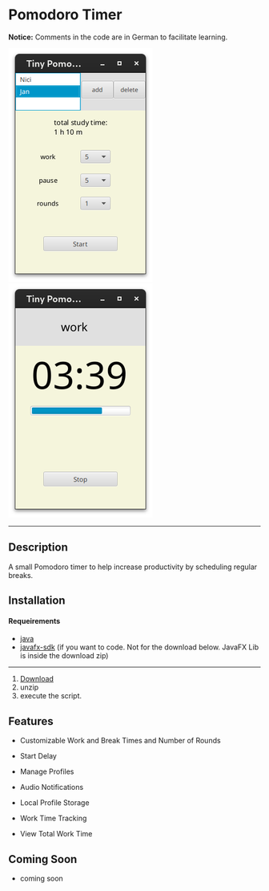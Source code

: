 # Pomodoro Timer

**Notice:** Comments in the code are in German to facilitate learning.

![Screenshot](src/main/resources/de/tiny/screenshot1.png)
![Screenshot](src/main/resources/de/tiny/screenshot2.png)

---

## Description

A small Pomodoro timer to help increase productivity by scheduling regular breaks.

## Installation

#### Requeirements

- [java](https://www.oracle.com/de/java/technologies/downloads/)
- [javafx-sdk](https://gluonhq.com/products/javafx/)
  (if you want to code. Not for the download below.
  JavaFX Lib is inside the download zip)

---

1. [Download](https://drive.google.com/file/d/132hrHVOHIh0chqfjkxOpVAcHzbwWIUSB/view?usp=drive_link)
2. unzip
3. execute the script.

## Features

- Customizable Work and Break Times and Number of Rounds

- Start Delay

- Manage Profiles

- Audio Notifications

- Local Profile Storage

- Work Time Tracking

- View Total Work Time

## Coming Soon

- coming soon
